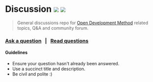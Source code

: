 # Discussion [![][badge-questions]][ask] [![][badge-gitter]][gitter]

> General discussions repo for [Open Development Method][website] related topics, Q&A and community forum.

### [Ask a question][ask] &nbsp; | &nbsp; [Read questions][read]

#### Guidelines

- Ensure your question hasn't already been answered.
- Use a succinct title and description.
- Be civil and polite :)

[badge-gitter]: https://img.shields.io/badge/Gitter-join%20chat-brightgreen.svg
[badge-questions]: https://img.shields.io/badge/Q%20&%20A-ask%20a%20question-blue.svg

[ask]: ../../issues/new
[read]: ../../issues?q=is%3Aissue+is%3Aclosed
[gitter]: https://gitter.im/OpenDevelopmentMethod/discussion
[website]: http://opendevelopmentmethod.org/
